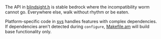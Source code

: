 The API in [blindsight.h]() is stable bedrock where the incompatibility worm
cannot go. Everywhere else, walk without rhythm or be eaten.

Platform-specific code in [sys]() handles features with complex dependencies.
If dependencies aren't detected during `configure`, [Makefile.am]() will
build base functionality only.
